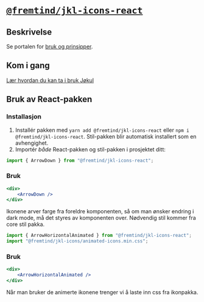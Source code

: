 # [`@fremtind/jkl-icons-react`](https://jokul.fremtind.no/komponenter/icons)

## Beskrivelse

Se portalen for [bruk og prinsipper](https://jokul.fremtind.no/komponenter/icons).

## Kom i gang

[Lær hvordan du kan ta i bruk Jøkul](https://jokul.fremtind.no/developer/getting-started/)

## Bruk av React-pakken

### Installasjon

1. Installér pakken med `yarn add @fremtind/jkl-icons-react` eller `npm i @fremtind/jkl-icons-react`. Stil-pakken blir automatisk installert som en avhengighet.
2. Importér _både_ React-pakken og stil-pakken i prosjektet ditt:

```js
import { ArrowDown } from "@fremtind/jkl-icons-react";
```

### Bruk

```jsx
<div>
    <ArrowDown />
</div>
```

Ikonene arver farge fra foreldre komponenten, så om man ønsker endring i dark mode, må det styres av komponenten over. Nødvendig stil kommer fra core stil pakka.

```js
import { ArrowHorizontalAnimated } from "@fremtind/jkl-icons-react";
import "@fremtind/jkl-icons/animated-icons.min.css";
```

### Bruk

```jsx
<div>
    <ArrowHorizontalAnimated />
</div>
```

Når man bruker de animerte ikonene trenger vi å laste inn css fra ikonpakka.

